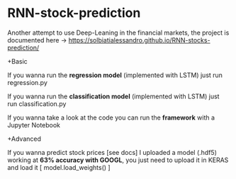 # RNN-stock-prediction

Another attempt to use Deep-Leaning in the financial markets, the project is documented
here -> https://solbiatialessandro.github.io/RNN-stocks-prediction/ 

+Basic

If you wanna run the <b>regression model</b> (implemented with LSTM) just run regression.py

If you wanna run the <b>classification model</b> (implemented with LSTM) just run classification.py

If you wanna take a look at the code you can run the <b>framework</b> with a Jupyter Notebook

+Advanced

If you wanna predict stock prices [see docs] I uploaded a model (.hdf5) working at <b>63% accuracy with GOOGL</b>, you just need to upload it in KERAS and load it [ model.load_weights() ]

  
